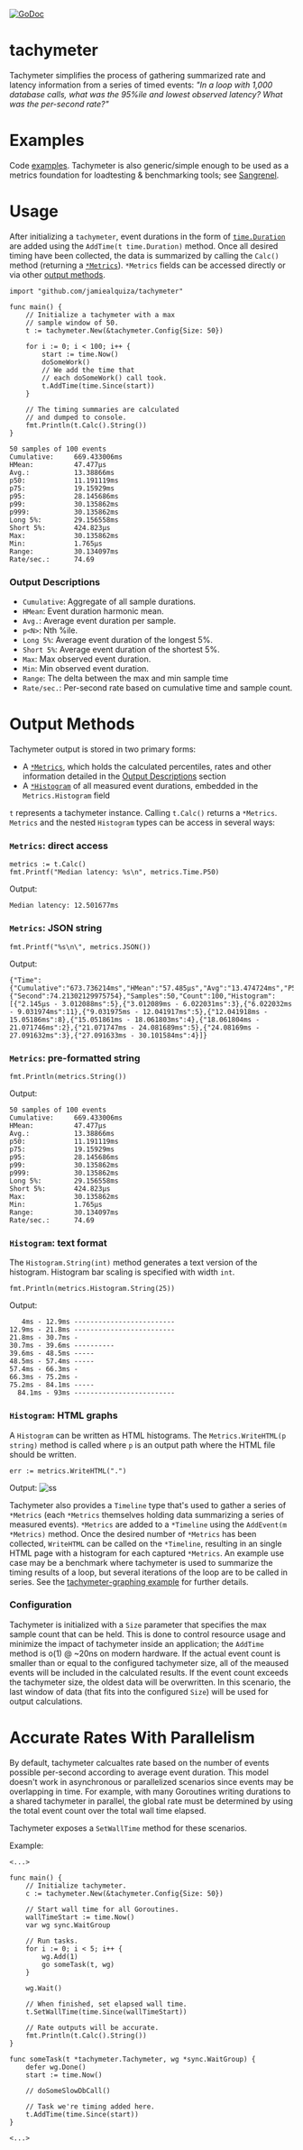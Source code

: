 [![GoDoc](https://godoc.org/github.com/jamiealquiza/tachymeter?status.svg)](https://godoc.org/github.com/jamiealquiza/tachymeter)

# tachymeter

Tachymeter simplifies the process of gathering summarized rate and latency information from a series of timed events: _"In a loop with 1,000 database calls, what was the 95%ile and lowest observed latency? What was the per-second rate?"_

# Examples

Code [examples](https://github.com/jamiealquiza/tachymeter/tree/master/example). Tachymeter is also generic/simple enough to be used as a metrics foundation for loadtesting & benchmarking tools; see [Sangrenel](https://github.com/jamiealquiza/sangrenel).  

# Usage

After initializing a `tachymeter`, event durations in the form of [`time.Duration`](https://golang.org/pkg/time/#Duration) are added using the `AddTime(t time.Duration)` method. Once all desired timing have been collected, the data is summarized by calling the `Calc()` method (returning a [`*Metrics`](https://godoc.org/github.com/jamiealquiza/tachymeter#Metrics)). `*Metrics` fields can be accessed directly or via other [output methods](https://github.com/jamiealquiza/tachymeter#output-methods).

```golang
import "github.com/jamiealquiza/tachymeter"

func main() {
    // Initialize a tachymeter with a max
    // sample window of 50.
    t := tachymeter.New(&tachymeter.Config{Size: 50})

    for i := 0; i < 100; i++ {
        start := time.Now()
        doSomeWork()
        // We add the time that
        // each doSomeWork() call took.
        t.AddTime(time.Since(start))
    }

    // The timing summaries are calculated
    // and dumped to console.
    fmt.Println(t.Calc().String())
}
```

```
50 samples of 100 events
Cumulative:     669.433006ms
HMean:          47.477µs
Avg.:           13.38866ms
p50:            11.191119ms
p75:            19.15929ms
p95:            28.145686ms
p99:            30.135862ms
p999:           30.135862ms
Long 5%:        29.156558ms
Short 5%:       424.823µs
Max:            30.135862ms
Min:            1.765µs
Range:          30.134097ms
Rate/sec.:      74.69
```

### Output Descriptions

- `Cumulative`: Aggregate of all sample durations.
- `HMean`: Event duration harmonic mean.
- `Avg.`: Average event duration per sample.
- `p<N>`: Nth %ile.
- `Long 5%`: Average event duration of the longest 5%.
- `Short 5%`: Average event duration of the shortest 5%.
- `Max`: Max observed event duration.
- `Min`: Min observed event duration.
- `Range`: The delta between the max and min sample time
- `Rate/sec.`: Per-second rate based on cumulative time and sample count.


# Output Methods

Tachymeter output is stored in two primary forms:

- A [`*Metrics`](https://godoc.org/github.com/jamiealquiza/tachymeter#Metrics), which holds the calculated percentiles, rates and other information detailed in the [Output Descriptions](https://github.com/jamiealquiza/tachymeter#output-descriptions) section
- A [`*Histogram`](https://godoc.org/github.com/jamiealquiza/tachymeter#Histogram) of all measured event durations, embedded in the `Metrics.Histogram` field

`t` represents a tachymeter instance. Calling `t.Calc()` returns a `*Metrics`. `Metrics` and the nested `Histogram` types can be access in several ways:

### `Metrics`: direct access
```golang
metrics := t.Calc()
fmt.Printf("Median latency: %s\n", metrics.Time.P50)
```

Output:
```
Median latency: 12.501677ms
```

### `Metrics`: JSON string
 ```golang
fmt.Printf("%s\n\", metrics.JSON())
```
Output:
```
{"Time":{"Cumulative":"673.736214ms","HMean":"57.485µs","Avg":"13.474724ms","P50":"12.501677ms","P75":"19.974307ms","P95":"28.460246ms","P99":"30.101584ms","P999":"30.101584ms","Long5p":"29.505675ms","Short5p":"399.399µs","Max":"30.101584ms","Min":"2.145µs","Range":"30.099439ms"},"Rate":{"Second":74.21302129975754},"Samples":50,"Count":100,"Histogram":[{"2.145µs - 3.012088ms":5},{"3.012089ms - 6.022031ms":3},{"6.022032ms - 9.031974ms":11},{"9.031975ms - 12.041917ms":5},{"12.041918ms - 15.05186ms":8},{"15.051861ms - 18.061803ms":4},{"18.061804ms - 21.071746ms":2},{"21.071747ms - 24.081689ms":5},{"24.08169ms - 27.091632ms":3},{"27.091633ms - 30.101584ms":4}]}
```

### `Metrics`: pre-formatted string
 ```golang
fmt.Println(metrics.String())
 ```
 
 Output:
 ```
 50 samples of 100 events
Cumulative:     669.433006ms
HMean:          47.477µs
Avg.:           13.38866ms
p50:            11.191119ms
p75:            19.15929ms
p95:            28.145686ms
p99:            30.135862ms
p999:           30.135862ms
Long 5%:        29.156558ms
Short 5%:       424.823µs
Max:            30.135862ms
Min:            1.765µs
Range:          30.134097ms
Rate/sec.:      74.69
 ```

### `Histogram`: text format
The `Histogram.String(int)` method generates a text version of the histogram. Histogram bar scaling is specified with width `int`.
```golang
fmt.Println(metrics.Histogram.String(25))
```

Output:
```
   4ms - 12.9ms -------------------------
12.9ms - 21.8ms -------------------------
21.8ms - 30.7ms -
30.7ms - 39.6ms ----------
39.6ms - 48.5ms -----
48.5ms - 57.4ms -----
57.4ms - 66.3ms -
66.3ms - 75.2ms -
75.2ms - 84.1ms -----
  84.1ms - 93ms -------------------------
```

### `Histogram`: HTML graphs
A `Histogram` can be written as HTML histograms. The `Metrics.WriteHTML(p string)` method is called where `p` is an output path where the HTML file should be written.

 ```golang
 err := metrics.WriteHTML(".")
 ```
 
 Output:
![ss](https://cloud.githubusercontent.com/assets/4108044/25826873/c40d62b8-3405-11e7-9dec-047d1e0c6f42.png)

Tachymeter also provides a `Timeline` type that's used to gather a series of `*Metrics` (each `*Metrics` themselves holding data summarizing a series of measured events). `*Metrics` are added to a `*Timeline` using the `AddEvent(m *Metrics)` method. Once the desired number of `*Metrics` has been collected, `WriteHTML` can be called on the `*Timeline`, resulting in an single HTML page with a histogram for each captured `*Metrics`. An example use case may be a benchmark where tachymeter is used to summarize the timing results of a loop, but several iterations of the loop are to be called in series. See the [tachymeter-graphing example](https://github.com/jamiealquiza/tachymeter/tree/master/example/tachymeter-graphing) for further details.

### Configuration

Tachymeter is initialized with a `Size` parameter that specifies the max sample count that can be held. This is done to control resource usage and minimize the impact of tachymeter inside an application; the `AddTime` method is o(1) @ ~20ns on modern hardware. If the actual event count is smaller than or equal to the configured tachymeter size, all of the meaused events will be included in the calculated results. If the event count exceeds the tachymeter size, the oldest data will be overwritten. In this scenario, the last window of data (that fits into the configured `Size`) will be used for output calculations.

# Accurate Rates With Parallelism

By default, tachymeter calcualtes rate based on the number of events possible per-second according to average event duration. This model doesn't work in asynchronous or parallelized scenarios since events may be overlapping in time. For example, with many Goroutines writing durations to a shared tachymeter in parallel, the global rate must be determined by using the total event count over the total wall time elapsed.

Tachymeter exposes a `SetWallTime` method for these scenarios.

Example:

```golang
<...>

func main() {
    // Initialize tachymeter.
    c := tachymeter.New(&tachymeter.Config{Size: 50})

    // Start wall time for all Goroutines.
    wallTimeStart := time.Now()
    var wg sync.WaitGroup
    
    // Run tasks.
    for i := 0; i < 5; i++ {
        wg.Add(1)
        go someTask(t, wg)
    }
    
    wg.Wait()

    // When finished, set elapsed wall time.
    t.SetWallTime(time.Since(wallTimeStart))
    
    // Rate outputs will be accurate.
    fmt.Println(t.Calc().String())
}

func someTask(t *tachymeter.Tachymeter, wg *sync.WaitGroup) {
    defer wg.Done()
    start := time.Now()
    
    // doSomeSlowDbCall()

    // Task we're timing added here.
    t.AddTime(time.Since(start))
}

<...>
```
